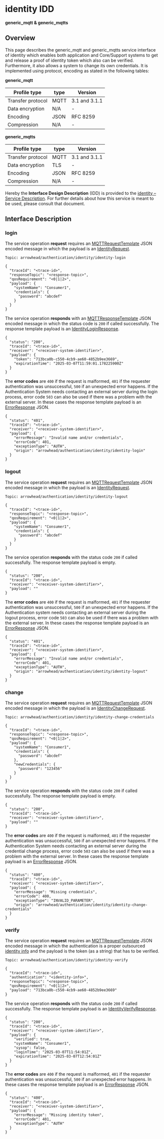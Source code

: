 # identity IDD
**generic_mqtt & generic_mqtts**

## Overview

This page describes the generic_mqtt and generic_mqtts service interface of identity which enables both application and Core/Support systems to
get and release a proof of identity token which also can be verified. Furthermore, it also allows a system to
change its own credentials. It is implemented using protocol, encoding as stated in the
following tables:

**generic_mqtt**

Profile type | type | Version
--- | --- | ---
Transfer protocol | MQTT | 3.1 and 3.1.1
Data encryption | N/A | -
Encoding | JSON | RFC 8259
Compression | N/A | -

**generic_mqtts**

Profile type | type | Version
--- | --- | ---
Transfer protocol | MQTT | 3.1 and 3.1.1
Data encryption | TLS | -
Encoding | JSON | RFC 8259
Compression | N/A | -

Hereby the **Interface Design Description** (IDD) is provided to the [identity – Service Description](../../assets/sd/5_0_0/identity_sd.pdf). For further details about how this service is meant to be used, please consult that document.

## Interface Description

### login

The service operation **request** requires an [MQTTRequestTemplate](../data-models/mqtt-request-template.md) JSON encoded message in which the payload is an [IdentityRequest](../data-models/identity-request.md).

```
Topic: arrowhead/authentication/identity/identity-login

{
  "traceId": "<trace-id>",
  "responseTopic": "<response-topic>",
  "qosRequirement": "<0|1|2>",
  "payload": {
    "systemName": "Consumer1",
    "credentials": {
      "password": "abcdef"
    }
  }
}
```

The service operation **responds** with an [MQTTResponseTemplate](../data-models/mqtt-response-template.md) JSON encoded message in which the status code is `200` if called successfully. The response template payload is an
[IdentityLoginResponse](../data-models/identity-login-response.md).


```
{
  "status": "200",
  "traceId": "<trace-id>",
  "receiver": "<receiver-system-identifier>",
  "payload": {
    "token": "713bca0b-c550-4cb9-ae60-4852b9ee3669",
    "expirationTime": "2025-03-07T11:59:01.178225900Z"
  }
}
```

The **error codes** are `400` if the request is malformed, `401` if the requester authentication was unsuccessful,
`500` if an unexpected error happens. If the Authentication System needs contacting an external server during the login process,
error code `503` can also be used if there was a problem with the external server.  In these cases the response template payload is an
[ErrorResponse](../data-models/error-response.md) JSON.

```
{
  "status": "401",
  "traceId": "<trace-id>",
  "receiver": "<receiver-system-identifier>",
  "payload": {
    "errorMessage": "Invalid name and/or credentials",
    "errorCode": 401,
    "exceptionType": "AUTH",
    "origin": "arrowhead/authentication/identity/identity-login"
  }
}
```

### logout

The service operation **request** requires an [MQTTRequestTemplate](../data-models/mqtt-request-template.md) JSON encoded message in which the payload is an [IdentityRequest](../data-models/identity-request.md).

```
Topic: arrowhead/authentication/identity/identity-logout

{
  "traceId": "<trace-id>",
  "responseTopic": "<response-topic>",
  "qosRequirement": "<0|1|2>",
  "payload": {
    "systemName": "Consumer1",
    "credentials": {
      "password": "abcdef"
    }
  }
}
```

The service operation **responds** with the status code `200` if called successfully. The response template payload is empty.

```
{
  "status": "200",
  "traceId": "<trace-id>",
  "receiver": "<receiver-system-identifier>",
  "payload": ""
}
```

The **error codes** are `400` if the request is malformed, `401` if the requester authentication was unsuccessful,
`500` if an unexpected error happens. If the Authentication system needs contacting an external server during the logout process,
error code `503` can also be used if there was a problem with the external server.  In these cases the response template payload is an
[ErrorResponse](../data-models/error-response.md) JSON.


```
{
  "status": "401",
  "traceId": "<trace-id>",
  "receiver": "<receiver-system-identifier>",
  "payload": {
    "errorMessage": "Invalid name and/or credentials",
    "errorCode": 401,
    "exceptionType": "AUTH",
    "origin": "arrowhead/authentication/identity/identity-logout"
  }
}
```

### change

The service operation **request** requires an [MQTTRequestTemplate](../data-models/mqtt-request-template.md) JSON encoded message in which the payload is an [IdentityChangeRequest](../data-models/identity-change-request.md).

```
Topic: arrowhead/authentication/identity/identity-change-credentials

{
  "traceId": "<trace-id>",
  "responseTopic": "<response-topic>",
  "qosRequirement": "<0|1|2>",
  "payload": {
    "systemName": "Consumer1",
    "credentials": {
      "password": "abcdef"
    },
    "newCredentials": {
      "password": "123456"
    }
  }
}
```

The service operation **responds** with the status code `200` if called successfully. The response template payload is empty.

```
{
  "status": "200",
  "traceId": "<trace-id>",
  "receiver": "<receiver-system-identifier>",
  "payload": ""
}
```

The **error codes** are `400` if the request is malformed, `401` if the requester authentication was unsuccessful,
`500` if an unexpected error happens. If the Authentication System needs contacting an external server during the credential change process,
error code `503` can also be used if there was a problem with the external server. In these cases the response template payload is an
[ErrorResponse](../data-models/error-response.md) JSON.

```
{
  "status": "400",
  "traceId": "<trace-id>",
  "receiver": "<receiver-system-identifier>",
  "payload": {
    "errorMessage": "Missing credentials",
    "errorCode": 400,
    "exceptionType": "INVALID_PARAMETER",
    "origin": "arrowhead/authentication/identity/identity-change-credentials"
  }
}
```

### verify

The service operation **request** requires an [MQTTRequestTemplate](../data-models/mqtt-request-template.md) JSON encoded message in which the authentication is a proper outsourced [identity info](../../api/authentication_policy.md/#mqtt) and the payload is the token (as a string) that has to be verified.


```
Topic: arrowhead/authentication/identity/identity-verify

{
  "traceId": "<trace-id>",
  "authentication": "<identity-info>",
  "responseTopic": "<response-topic>",
  "qosRequirement": "<0|1|2>",
  "payload": "713bca0b-c550-4cb9-ae60-4852b9ee3669"
}

```

The service operation **responds** with the status code `200` if called successfully. The response template payload is an
[IdentityVerifyResponse](../data-models/identity-verify-response.md).

```
{
  "status": "200",
  "traceId": "<trace-id>",
  "receiver": "<receiver-system-identifier>",
  "payload": {
    "verified": true,
    "systemName": "Consumer1",
    "sysop": false,
    "loginTime": "2025-03-07T11:54:01Z",
    "expirationTime": "2025-03-07T12:54:01Z"
  }
}
```

The **error codes** are `400` if the request is malformed, `401` if the requester authentication was unsuccessful,
`500` if an unexpected error happens. In these cases the response template payload is an
[ErrorResponse](../data-models/error-response.md) JSON.

```
{
  "status": "400",
  "traceId": "<trace-id>",
  "receiver": "<receiver-system-identifier>",
  "payload": {
    "errorMessage": "Missing identity token",
    "errorCode": 401,
    "exceptionType": "AUTH"
  }
}
```